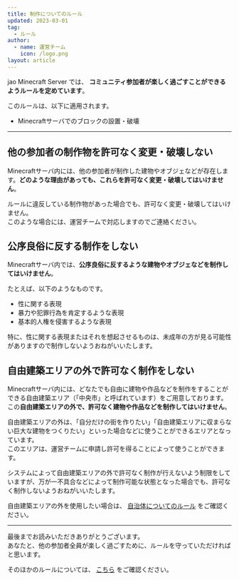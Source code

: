 ```yaml
---
title: 制作についてのルール
updated: 2023-03-01
tag:
  - ルール
author:
  - name: 運営チーム
    icon: /logo.png
layout: article
---
```


jao Minecraft Server では、 **コミュニティ参加者が楽しく過ごすことができるようルールを定めています**。

このルールは、以下に適用されます。

- Minecraftサーバでのブロックの設置・破壊

---

## 他の参加者の制作物を許可なく変更・破壊しない

Minecraftサーバ内には、他の参加者が制作した建物やオブジェなどが存在します。**どのような理由があっても、これらを許可なく変更・破壊してはいけません**。

ルールに違反している制作物があった場合でも、許可なく変更・破壊してはいけません。  
このような場合には、運営チームで対応しますのでご連絡ください。

## 公序良俗に反する制作をしない

Minecraftサーバ内では、**公序良俗に反するような建物やオブジェなどを制作してはいけません**。

たとえば、以下のようなものです。

- 性に関する表現
- 暴力や犯罪行為を肯定するような表現
- 基本的人権を侵害するような表現

特に、性に関する表現またはそれを想起させるものは、未成年の方が見る可能性がありますので制作しないようおねがいいたします。

## 自由建築エリアの外で許可なく制作をしない

Minecraftサーバ内には、どなたでも自由に建物や作品などを制作をすることができる自由建築エリア（「中央市」と呼ばれています）をご用意しております。  
この**自由建築エリアの外で、許可なく建物や作品などを制作してはいけません**。

自由建築エリアの外は、「自分だけの街を作りたい」「自由建築エリアに収まらない巨大な建物をつくりたい」といった場合などに使うことができるエリアとなっています。  
このエリアは、運営チームに申請し許可を得ることによって使うことができます。

システムによって自由建築エリアの外で許可なく制作が行えないよう制限をしていますが、万が一不具合などによって制作可能な状態となった場合でも、許可なく制作しないようおねがいいたします。

自由建築エリアの外を使用したい場合は、 [自治体についてのルール](/docs/rules/city) をご確認ください。

---

最後までお読みいただきありがとうございます。  
あなたと、他の参加者全員が楽しく過ごすために、ルールを守っていただければと思います。

そのほかのルールについては、 [こちら](/docs/rules) をご確認ください。
